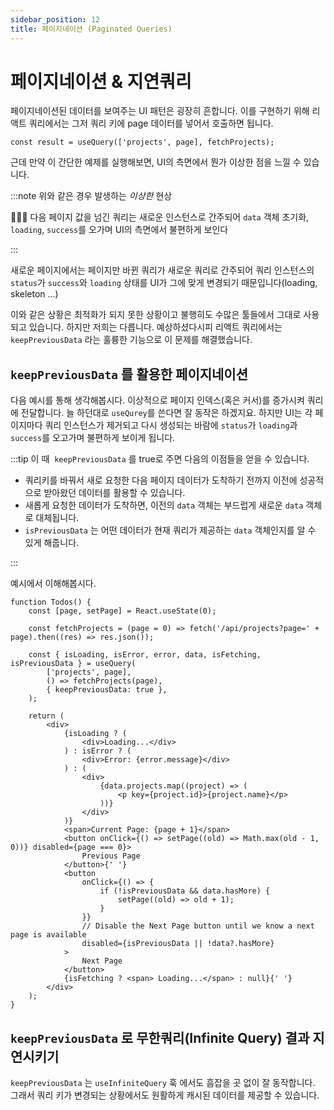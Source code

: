```yaml
---
sidebar_position: 12
title: 페이지네이션 (Paginated Queries)
---
```


# 페이지네이션 & 지연쿼리

페이지네이션된 데이터를 보여주는 UI 패턴은 굉장히 흔합니다. 이를 구현하기 위해 리액트 쿼리에서는 그저 쿼리 키에 page 데이터를 넣어서 호출하면 됩니다.

```tsx
const result = useQuery(['projects', page], fetchProjects);
```

근데 만약 이 간단한 예제를 실행해보면, UI의 측면에서 뭔가 이상한 점을 느낄 수 있습니다.

:::note 위와 같은 경우 발생하는 _이상한_ 현상

🧑🏼‍💻 다음 페이지 값을 넘긴 쿼리는 새로운 인스턴스로 간주되어 `data` 객체 초기화, `loading`, `success`를 오가며 UI의 측면에서 불편하게 보인다

:::

새로운 페이지에서는 페이지만 바뀐 쿼리가 새로운 쿼리로 간주되어 쿼리 인스턴스의 `status`가 `success`와 `loading` 상태를 UI가 그에 맞게 변경되기 때문입니다(loading, skeleton …)

이와 같은 상황은 최적화가 되지 못한 상황이고 불행히도 수많은 툴들에서 그대로 사용되고 있습니다. 하지만 저희는 다릅니다. 예상하셨다시피 리액트 쿼리에서는 `keepPreviousData` 라는 훌륭한 기능으로 이 문제를 해결했습니다.

## **`keepPreviousData` 를 활용한 페이지네이션**

다음 예시를 통해 생각해봅시다. 이상적으로 페이지 인덱스(혹은 커서)를 증가시켜 쿼리에 전달합니다. 늘 하던대로 `useQurey`를 쓴다면 잘 동작은 하겠지요. 하지만 UI는 각 페이지마다 쿼리 인스턴스가 제거되고 다시 생성되는 바람에 `status`가 `loading`과 `success`를 오고가며 불편하게 보이게 됩니다.

:::tip 이 때  `keepPreviousData` 를 true로 주면 다음의 이점들을 얻을 수 있습니다.

-   쿼리키를 바꿔서 새로 요청한 다음 페이지 데이터가 도착하기 전까지 이전에 성공적으로 받아왔던 데이터를 활용할 수 있습니다.
-   새롭게 요청한 데이터가 도착하면, 이전의 `data` 객체는 부드럽게 새로운 `data` 객체로 대체됩니다.
-   `isPreviousData` 는 어떤 데이터가 현재 쿼리가 제공하는 `data` 객체인지를 알 수 있게 해줍니다.

:::

예시에서 이해해봅시다.

```tsx
function Todos() {
    const [page, setPage] = React.useState(0);

    const fetchProjects = (page = 0) => fetch('/api/projects?page=' + page).then((res) => res.json());

    const { isLoading, isError, error, data, isFetching, isPreviousData } = useQuery(
        ['projects', page],
        () => fetchProjects(page),
        { keepPreviousData: true },
    );

    return (
        <div>
            {isLoading ? (
                <div>Loading...</div>
            ) : isError ? (
                <div>Error: {error.message}</div>
            ) : (
                <div>
                    {data.projects.map((project) => (
                        <p key={project.id}>{project.name}</p>
                    ))}
                </div>
            )}
            <span>Current Page: {page + 1}</span>
            <button onClick={() => setPage((old) => Math.max(old - 1, 0))} disabled={page === 0}>
                Previous Page
            </button>{' '}
            <button
                onClick={() => {
                    if (!isPreviousData && data.hasMore) {
                        setPage((old) => old + 1);
                    }
                }}
                // Disable the Next Page button until we know a next page is available
                disabled={isPreviousData || !data?.hasMore}
            >
                Next Page
            </button>
            {isFetching ? <span> Loading...</span> : null}{' '}
        </div>
    );
}
```

## **`keepPreviousData` 로 무한쿼리(Infinite Query) 결과 지연시키기**

`keepPreviousData` 는 `useInfiniteQuery` 훅 에서도 흠잡을 곳 없이 잘 동작합니다. 그래서 쿼리 키가 변경되는 상황에서도 원활하게 캐시된 데이터를 제공할 수 있습니다.
